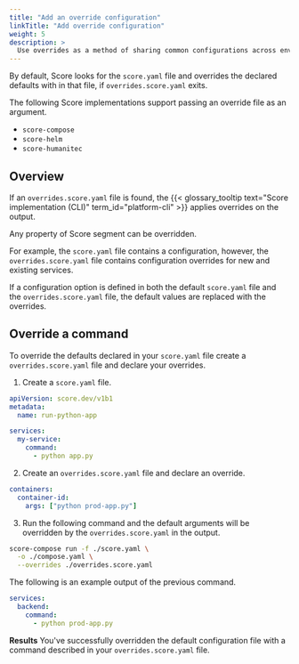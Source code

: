 ```yaml
---
title: "Add an override configuration"
linkTitle: "Add override configuration"
weight: 5
description: >
  Use overrides as a method of sharing common configurations across environments.
---
```


By default, Score looks for the `score.yaml` file and overrides the declared defaults with in that file, if `overrides.score.yaml` exits.

The following Score implementations support passing an override file as an argument.

- `score-compose`
- `score-helm`
- `score-humanitec`

## Overview

If an `overrides.score.yaml` file is found, the {{< glossary_tooltip text="Score implementation (CLI)" term_id="platform-cli" >}} applies overrides on the output.

Any property of Score segment can be overridden.

For example, the `score.yaml` file contains a configuration, however, the `overrides.score.yaml` file contains configuration overrides for new and existing services.

If a configuration option is defined in both the default `score.yaml` file and the `overrides.score.yaml` file, the default values are replaced with the overrides.

## Override a command

To override the defaults declared in your `score.yaml` file create a `overrides.score.yaml` file and declare your overrides.

1. Create a `score.yaml` file.

```yaml
apiVersion: score.dev/v1b1
metadata:
  name: run-python-app

services:
  my-service:
    command:
      - python app.py
```

<!-- https://docs.docker.com/compose/extends/#adding-and-overriding-configuration -->

2. Create an `overrides.score.yaml` file and declare an override.

```yaml
containers:
  container-id:
    args: ["python prod-app.py"]
```

3. Run the following command and the default arguments will be overridden by the `overrides.score.yaml` in the output.

```bash
score-compose run -f ./score.yaml \
  -o ./compose.yaml \
  --overrides ./overrides.score.yaml
```

The following is an example output of the previous command.

```yaml {linenos=false,hl_lines=["4"]}
services:
  backend:
    command:
      - python prod-app.py
```

**Results** You've successfully overridden the default configuration file with a command described in your `overrides.score.yaml` file.
